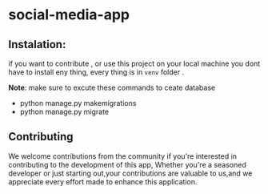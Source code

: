# social-media-app

## Instalation: 
if you want to contribute , or use this project on your local machine you dont have to install eny thing,
every thing is in `venv` folder .

**Note**: make sure to excute these commands to ceate database 
  - python manage.py makemigrations
  - python manage.py migrate



## Contributing

 We welcome contributions from the community if you're interested in contributing to the development of this app,
Whether you're a seasoned developer or just starting out,your contributions are valuable to us,and we appreciate every effort made to enhance this application.

